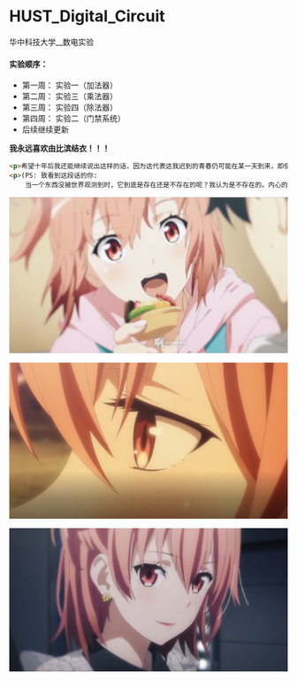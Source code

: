 # HUST_Digital_Circuit

华中科技大学__数电实验

#### 实验顺序：

+ 第一周： 实验一（加法器）
+ 第二周： 实验三（乘法器）
+ 第三周： 实验四（除法器）
+ 第四周： 实验二（门禁系统）
+ 后续继续更新



**我永远喜欢由比滨结衣！！！**

```html
<p>希望十年后我还能继续说出这样的话，因为这代表这我迟到的青春仍可能在某一天到来，即使那时我可能半生少年。即便那一天不会到来，并不存在的结衣也会成为存在的我前进的意义之一。</p>
<p>(PS: 致看到这段话的你:
	当一个东西没被世界观测到时，它到底是存在还是不存在的呢？我认为是不存在的。内心的秘密和想法我认为也是一样，如果不被外界观测，那么对除你以外的世界来说，它便是不存在的，不存在的东西是没有意义的——虽然对你来说是存在的，对你来说是有意义的，但这观测者也未免太有限了。如果哪一天你无法再被这个世界所观测，那么你深藏的秘密和想法也会随之在这个世界彻底的消失，我不喜欢这样孤独的、默默消失的结局，即便是对一个秘密、一个想法来说。所以，我选择在这里花上十分钟（反正你大概率也不知道我是谁hh），写下几句简单的文字，将它向除我以外的世界呈现: <b>我永远喜欢由比滨结衣！</b>)</p>
```

![Snipaste_2021-10-09_20-59-29](YUI/Snipaste_2021-10-09_20-59-29.jpg)

![Snipaste_2021-05-02_11-50-04](YUI/Snipaste_2021-05-02_11-50-04.PNG)

![Snipaste_2021-10-16_21-03-29](YUI/Snipaste_2021-10-16_21-03-29.jpg)